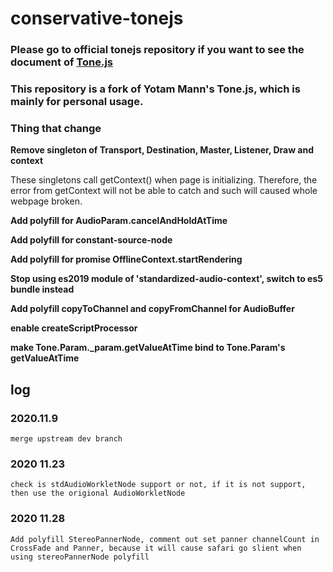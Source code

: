 # conservative-tonejs

### Please go to official tonejs repository if you want to see the document of [Tone.js](https://github.com/Tonejs/Tone.js)
### This repository is a fork of Yotam Mann's Tone.js, which is mainly for personal usage.

### Thing that change

**Remove singleton of Transport, Destination, Master, Listener, Draw and context**

These singletons call getContext() when page is initializing. Therefore, the error from getContext will not be able to catch and such will caused whole webpage broken.

**Add polyfill for AudioParam.cancelAndHoldAtTime**

**Add polyfill for constant-source-node**

**Add polyfill for promise OfflineContext.startRendering**

**Stop using es2019 module of 'standardized-audio-context', switch to es5 bundle instead**

**Add polyfill copyToChannel and copyFromChannel for AudioBuffer**

**enable createScriptProcessor**

**make Tone.Param._param.getValueAtTime bind to Tone.Param's getValueAtTime**

## log

### 2020.11.9
    merge upstream dev branch

### 2020 11.23
    check is stdAudioWorkletNode support or not, if it is not support, then use the origional AudioWorkletNode

### 2020 11.28
    Add polyfill StereoPannerNode, comment out set panner channelCount in CrossFade and Panner, because it will cause safari go slient when using stereoPannerNode polyfill